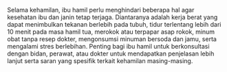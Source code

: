 Selama kehamilan, ibu hamil perlu menghindari beberapa hal agar kesehatan ibu dan janin tetap terjaga. Diantaranya adalah kerja berat yang dapat menimbulkan tekanan berlebih pada tubuh, tidur terlentang lebih dari 10 menit pada masa hamil tua, merokok atau terpapar asap rokok, minum obat tanpa resep dokter, mengonsumsi minuman bersoda dan jamu, serta mengalami stres berlebihan. Penting bagi ibu hamil untuk berkonsultasi dengan bidan, perawat, atau dokter untuk mendapatkan penjelasan lebih lanjut serta saran yang spesifik terkait kehamilan masing-masing.